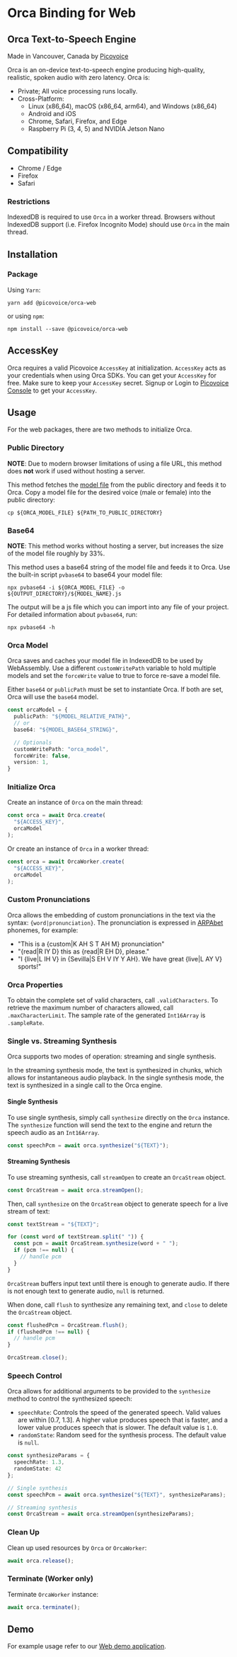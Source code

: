 # Orca Binding for Web

## Orca Text-to-Speech Engine

Made in Vancouver, Canada by [Picovoice](https://picovoice.ai)

Orca is an on-device text-to-speech engine producing high-quality, realistic, spoken audio with zero latency. Orca is:

- Private; All voice processing runs locally.
- Cross-Platform:
    - Linux (x86_64), macOS (x86_64, arm64), and Windows (x86_64)
    - Android and iOS
    - Chrome, Safari, Firefox, and Edge
    - Raspberry Pi (3, 4, 5) and NVIDIA Jetson Nano

## Compatibility

- Chrome / Edge
- Firefox
- Safari

### Restrictions

IndexedDB is required to use `Orca` in a worker thread. Browsers without IndexedDB support
(i.e. Firefox Incognito Mode) should use `Orca` in the main thread.

## Installation

### Package

Using `Yarn`:

```console
yarn add @picovoice/orca-web
```

or using `npm`:

```console
npm install --save @picovoice/orca-web
```

## AccessKey

Orca requires a valid Picovoice `AccessKey` at initialization. `AccessKey` acts as your credentials when using Orca
SDKs.
You can get your `AccessKey` for free. Make sure to keep your `AccessKey` secret.
Signup or Login to [Picovoice Console](https://console.picovoice.ai/) to get your `AccessKey`.

## Usage

For the web packages, there are two methods to initialize Orca.

### Public Directory

**NOTE**: Due to modern browser limitations of using a file URL, this method does __not__ work if used without hosting a
server.

This method fetches the [model file](https://github.com/Picovoice/orca/tree/main/lib/common) from the public directory
and feeds it to Orca. Copy a model file for the desired voice (male or female) into the public
directory:

```console
cp ${ORCA_MODEL_FILE} ${PATH_TO_PUBLIC_DIRECTORY}
```

### Base64

**NOTE**: This method works without hosting a server, but increases the size of the model file roughly by 33%.

This method uses a base64 string of the model file and feeds it to Orca. Use the built-in script `pvbase64` to
base64 your model file:

```console
npx pvbase64 -i ${ORCA_MODEL_FILE} -o ${OUTPUT_DIRECTORY}/${MODEL_NAME}.js
```

The output will be a js file which you can import into any file of your project. For detailed information
about `pvbase64`,
run:

```console
npx pvbase64 -h
```

### Orca Model

Orca saves and caches your model file in IndexedDB to be used by WebAssembly. Use a different `customWritePath` variable
to hold multiple models and set the `forceWrite` value to true to force re-save a model file.

Either `base64` or `publicPath` must be set to instantiate Orca. If both are set, Orca will use the `base64` model.

```typescript
const orcaModel = {
  publicPath: "${MODEL_RELATIVE_PATH}",
  // or
  base64: "${MODEL_BASE64_STRING}",

  // Optionals
  customWritePath: "orca_model",
  forceWrite: false,
  version: 1,
}
```

### Initialize Orca

Create an instance of `Orca` on the main thread:

```typescript
const orca = await Orca.create(
  "${ACCESS_KEY}",
  orcaModel
);
```

Or create an instance of `Orca` in a worker thread:

```typescript
const orca = await OrcaWorker.create(
  "${ACCESS_KEY}",
  orcaModel
);
```

### Custom Pronunciations

Orca allows the embedding of custom pronunciations in the text via the syntax: `{word|pronunciation}`. The pronunciation
is expressed in [ARPAbet](https://en.wikipedia.org/wiki/ARPABET) phonemes, for example:

- "This is a {custom|K AH S T AH M} pronunciation"
- "{read|R IY D} this as {read|R EH D}, please."
- "I {live|L IH V} in {Sevilla|S EH V IY Y AH}. We have great {live|L AY V} sports!"

### Orca Properties

To obtain the complete set of valid characters, call `.validCharacters`. To retrieve the maximum number of
characters allowed, call `.maxCharacterLimit`. The sample rate of the generated `Int16Array` is `.sampleRate`.

### Single vs. Streaming Synthesis

Orca supports two modes of operation: streaming and single synthesis.

In the streaming synthesis mode, the text is synthesized in chunks, which allows for instantaneous audio playback. In
the single synthesis mode, the text is synthesized in a single call to the Orca engine.

#### Single Synthesis

To use single synthesis, simply call `synthesize` directly on the `Orca` instance. The `synthesize` function will send
the text to the engine and return the speech audio as an `Int16Array`.

```typescript
const speechPcm = await orca.synthesize("${TEXT}");
```

#### Streaming Synthesis

To use streaming synthesis, call `streamOpen` to create an `OrcaStream` object.

```typescript
const OrcaStream = await orca.streamOpen();
```

Then, call `synthesize` on the `OrcaStream` object to generate speech for a live stream of text:

```typescript
const textStream = "${TEXT}";

for (const word of textStream.split(" ")) {
  const pcm = await OrcaStream.synthesize(word + " ");
  if (pcm !== null) {
    // handle pcm
  }
}
```

`OrcaStream` buffers input text until there is enough to generate audio. If there is not enough text to generate
audio, `null` is returned.

When done, call `flush` to synthesize any remaining text, and `close` to delete the `OrcaStream` object.

```typescript
const flushedPcm = OrcaStream.flush();
if (flushedPcm !== null) {
  // handle pcm
}

OrcaStream.close();
```

### Speech Control

Orca allows for additional arguments to be provided to the `synthesize` method to control the synthesized speech:

- `speechRate`: Controls the speed of the generated speech. Valid values are within [0.7, 1.3]. A higher value produces
  speech that is faster, and a lower value produces speech that is slower. The default value is `1.0`.
- `randomState`: Random seed for the synthesis process. The default value is `null`.

```typescript
const synthesizeParams = {
  speechRate: 1.3,
  randomState: 42
};

// Single synthesis
const speechPcm = await orca.synthesize("${TEXT}", synthesizeParams);

// Streaming synthesis
const OrcaStream = await orca.streamOpen(synthesizeParams);
```

### Clean Up

Clean up used resources by `Orca` or `OrcaWorker`:

```typescript
await orca.release();
```

### Terminate (Worker only)

Terminate `OrcaWorker` instance:

```typescript
await orca.terminate();
```

## Demo

For example usage refer to our [Web demo application](https://github.com/Picovoice/orca/tree/main/demo/web).
